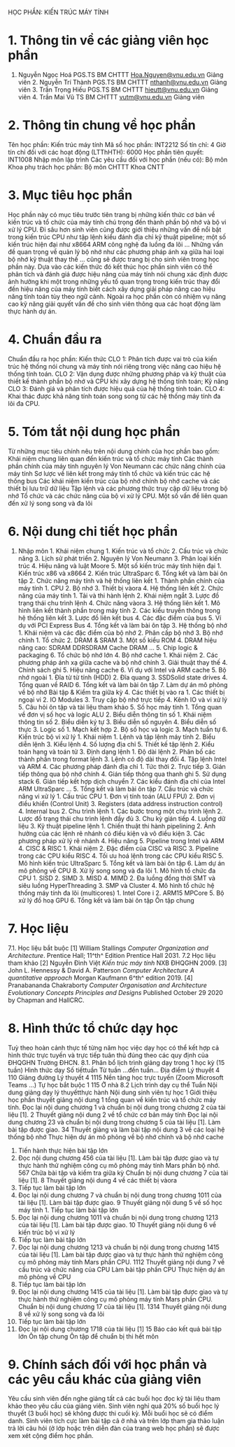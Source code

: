 HỌC PHẦN: KIẾN TRÚC MÁY TÍNH 
# 1. Thông tin về các giảng viên học phần
1. Nguyễn Ngọc Hoá PGS.TS BM CHTTT Hoa.Nguyen@vnu.edu.vn Giảng viên 2. Nguyễn Trí Thành PGS.TS BM CHTTT nthanh@vnu.edu.vn Giảng viên 3. Trần Trọng Hiếu PGS.TS BM CHTTT hieutt@vnu.edu.vn Giảng viên 4. Trần Mai Vũ TS BM CHTTT vutm@vnu.edu.vn Giảng viên 
# 2. Thông tin chung về học phần 
Tên học phần: Kiến trúc máy tính Mã số học phần: INT2212 Số tín chỉ: 4 Giờ tín chỉ đối với các hoạt động (LTThHTH): 6000 Học phần tiên quyết: INT1008 Nhập môn lập trình Các yêu cầu đối với học phần (nếu có): Bộ môn Khoa phụ trách học phần: Bộ môn CHTTT Khoa CNTT 
# 3. Mục tiêu học phần
Học phần này có mục tiêu trước tiên trang bị những kiến thức cơ bản về kiến trúc và tổ chức của máy tính chú trọng đến thành phần bộ nhớ và bộ vi xử lý CPU. Đi sâu hơn sinh viên cũng được giới thiệu những vấn đề nổi bật trong kiến trúc CPU như tập lệnh kiểu đánh địa chỉ kỹ thuật pipeline; một số kiến trúc hiện đại như x8664 ARM công nghệ đa luồng đa lõi \... Những vấn đề quan trọng về quản lý bộ nhớ như các phương pháp ánh xạ giữa hai loại bộ nhớ kỹ thuật thay thế \... cũng sẽ được trang bị cho sinh viên trong học phần này. Dựa vào các kiến thức đó kết thúc học phần sinh viên có thể phân tích và đánh giá được hiệu năng của máy tính nói chung xác định được ảnh hưởng khi một trong những yếu tố quan trọng trong kiến trúc thay đổi đến hiệu năng của máy tính biết cách xây dựng giải pháp nâng cao hiệu năng tính toán tùy theo ngữ cảnh. Ngoài ra học phần còn có nhiệm vụ nâng cao kỹ năng giải quyết vấn đề cho sinh viên thông qua các hoạt động làm thực hành dự án.
# 4. Chuẩn đầu ra 
Chuẩn đầu ra học phần: Kiến thức CLO 1: Phân tích được vai trò của kiến trúc hệ thống nói chung và máy tính nói riêng trong việc nâng cao hiệu hệ thống tính toán. CLO 2: Vận dụng được những phương pháp và kỹ thuật của thiết kế thành phần bộ nhớ và CPU khi xây dựng hệ thống tính toán; Kỹ năng CLO 3: Đánh giá và phân tích được hiệu quả của hệ thống tính toán. CLO 4: Khai thác được khả năng tính toán song song từ các hệ thống máy tính đa lõi đa CPU. 
# 5. Tóm tắt nội dung học phần 
Từ những mục tiêu chính nêu trên nội dung chính của học phần bao gồm: Khái niệm chung liên quan đến kiến trúc và tổ chức máy tính Các thành phần chính của máy tính nguyên lý Von Neumann các chức năng chính của máy tính Sơ lược về liên kết trong máy tính tổ chức và kiến trúc các hệ thống bus Các khái niệm kiến trúc của bộ nhớ chính bộ nhớ cache và các thiết bị lưu trữ dữ liệu Tập lệnh và các phương thức truy cập dữ liệu trong bộ nhớ Tổ chức và các chức năng của bộ vi xử lý CPU. Một số vấn đề liên quan đến xử lý song song và đa lõi 
# 6. Nội dung chi tiết học phần 
1. Nhập môn 1. Khái niệm chung 1. Kiến trúc và tổ chức 2. Cấu trúc và chức năng 3. Lịch sử phát triển 2. Nguyên lý Von Neumann 3. Phân loại kiến trúc 4. Hiệu năng và luật Moore 5. Một số kiến trúc máy tính hiện đại 1. Kiến trúc x86 và x8664 2. Kiến trúc UltraSparc 6. Tổng kết và làm bài ôn tập 2. Chức năng máy tính và hệ thống liên kết 1. Thành phần chính của máy tính 1. CPU 2. Bộ nhớ 3. Thiết bị vàora 4. Hệ thống liên kết 2. Chức năng của máy tính 1. Tải và thi hành lệnh 2. Khái niệm ngắt 3. Lược đồ trạng thái chu trình lệnh 4. Chức năng vàora 3. Hệ thống liên kết 1. Mô hình liên kết thành phần trong máy tính 2. Các kiểu truyền thông trong hệ thống liên kết 3. Lược đồ liên kết bus 4. Các đặc điểm của bus 5. Ví dụ với PCI Express Bus 4. Tổng kết và làm bài ôn tập 3. Hệ thống bộ nhớ 1. Khái niệm và các đặc điểm của bộ nhớ 2. Phân cấp bộ nhớ 3. Bộ nhớ chính 1. Tổ chức 2. DRAM & SRAM 3. Một số kiểu ROM 4. DRAM hiệu năng cao: SDRAM DDRSDRAM Cache DRAM ... 5. Chip logic & packaging 6. Tổ chức bộ nhớ lớn 4. Bộ nhớ cache 1. Khái niệm 2. Các phương pháp ánh xạ giữa cache và bộ nhớ chính 3. Giải thuật thay thế 4. Chính sách ghi 5. Hiệu năng cache 6. Ví dụ với Intel và ARM cache 5. Bộ nhớ ngoài 1. Đĩa từ từ tính (HDD) 2. Đĩa quang 3. SSDSolid state drives 4. Tổng quan về RAID 6. Tổng kết và làm bài ôn tập 7. Làm dự án mô phỏng về bộ nhớ Bài tập & Kiểm tra giữa kỳ 4. Các thiết bị vào ra 1. Các thiết bị ngoại vi 2. IO Modules 3. Truy cập bộ nhớ trực tiếp 4. Kênh IO và vi xử lý 5. Câu hỏi ôn tập và tài liệu tham khảo 5. Số học máy tính 1. Tổng quan về đơn vị số học và logic ALU 2. Biểu diễn thông tin số 1. Khái niệm thông tin số 2. Biểu diễn ký tự 3. Biểu diễn số nguyên 4. Biểu diễn số thực 3. Logic số 1. Mạch kết hợp 2. Bộ số học và logic 3. Mạch tuần tự 6. Kiến trúc bộ vi xử lý 1. Khái niệm 1. Lệnh và tập lệnh máy tính 2. Biểu diễn lệnh 3. Kiểu lệnh 4. Số lượng địa chỉ 5. Thiết kế tập lệnh 2. Kiểu toán hạng và toán tử 3. Định dạng lệnh 1. Độ dài lệnh 2. Phân bố các thành phần trong format lệnh 3. Lệnh có độ dài thay đổi 4. Tập lệnh Intel và ARM 4. Các phương pháp đánh địa chỉ 1. Tức thời 2. Trực tiếp 3. Gián tiếp thông qua bộ nhớ chính 4. Gián tiếp thông qua thanh ghi 5. Sử dụng stack 6. Gián tiếp kết hợp dịch chuyển 7. Các kiểu đánh địa chỉ của Intel ARM UltraSparc ... 5. Tổng kết và làm bài ôn tập 7. Cấu trúc và chức năng vi xử lý 1. Cấu trúc CPU 1. Đơn vị tính toán (ALU FPU) 2. Đơn vị điều khiển (Control Unit) 3. Registers (data address instruction control) 4. Internal bus 2. Chu trình lệnh 1. Các bước trong một chu trình lệnh 2. Lược đồ trạng thái chu trình lệnh đầy đủ 3. Chu kỳ gián tiếp 4. Luồng dữ liệu 3. Kỹ thuật pipeline lệnh 1. Chiến thuật thi hành pipelining 2. Ảnh hưởng của các lệnh rẽ nhánh có điều kiện và vô điều kiện 3. Các phương pháp xử lý rẽ nhánh 4. Hiệu năng 5. Pipeline trong Intel và ARM 4. CISC & RISC 1. Khái niệm 2. Đặc điểm của CISC và RISC 3. Pipeline trong các CPU kiểu RISC 4. Tối ưu hoá lệnh trong các CPU kiểu RISC 5. Mô hình kiến trúc UltraSparc 5. Tổng kết và làm bài ôn tập 6. Làm dự án mô phỏng về CPU 8. Xử lý song song và đa lõi 1. Mô hình tổ chức đa CPU 1. SISD 2. SIMD 3. MISD 4. MIMD 2. Đa luồng đồng thời SMT và siêu luồng HyperThreading 3. SMP và Cluster 4. Mô hình tổ chức hệ thống máy tính đa lõi (multicores) 1. Intel Core i 2. ARM15 MPCore 5. Bộ xử lý đồ hoạ GPU 6. Tổng kết và làm bài ôn tập Ôn tập chung 
# 7. Học liệu
7.1. Học liệu bắt buộc \[1\] William Stallings *Computer Organization and Architecture*. Prentice Hall; 11^th^ Edition Prentice Hall 2031. 7.2 Học liệu tham khảo \[2\] Nguyễn Đình Việt *Kiến trúc máy tính* NXB ĐHQGHN 2009. \[3\] John L. Hennessy & David A. Patterson *Computer Architecture A quantitative approach* Morgan Kaufmann 6^th^ edition 2019. \[4\] Pranabananda Chakraborty *Computer Organisation and Architecture Evolutionary Concepts Principles and Designs* Published October 29 2020 by Chapman and HallCRC. 
# 8. Hình thức tổ chức dạy học 
Tuỳ theo hoàn cảnh thực tế từng năm học việc dạy học có thể kết hợp cả hình thức trực tuyến và trực tiếp tuân thủ đúng theo các quy định của ĐHQGHN Trường ĐHCN. 8.1. Phân bổ lịch trình giảng dạy trong 1 học kỳ (15 tuần) Hình thức dạy Số tiếttuần Từ tuần ...đến tuần... Địa điểm Lý thuyết 4 110 Giảng đường Lý thuyết 4 1115 Nền tảng học trực tuyến (Zoom Microsoft Teams ...) Tự học bắt buộc 1 115 Ở nhà 8.2 Lịch trình dạy cụ thể
Tuần
Nội dung giảng dạy lý thuyếtthực hành
Nội dung sinh viên tự học
1
Giới thiệu học phần thuyết giảng nội dung 1 tổng quan về kiến trúc và tổ chức máy tính.
Đọc lại nội dung chương 1 và chuẩn bị nội dung trong chương 2 của tài liệu [1].
2
Thuyết giảng nội dung 2 về tổ chức cơ bản máy tính
Đọc lại nội dung chương 23 và chuẩn bị nội dung trong chương 5 của tài liệu [1]. Làm bài tập được giao.
34
Thuyết giảng và làm bài tập nội dung 3 về các loại hệ thống bộ nhớ
Thực hiện dự án mô phỏng về bộ nhớ chính và bộ nhớ cache
1. Tiến hành thực hiện bài tập lớn
2. Đọc nội dung chương 456 của tài liệu [1]. Làm bài tập được giao và tự thực hành thử nghiệm công cụ mô phỏng máy tính Mars phần bộ nhớ.
567
Chữa bài tập và kiểm tra giữa kỳ
Chuẩn bị nội dung chương 7 của tài liệu [1].
8
Thuyết giảng nội dung 4 về các thiết bị vàora
1. Tiếp tục làm bài tập lớn
2. Đọc lại nội dung chương 7 và chuẩn bị nội dung trong chương 1011 của tài liệu [1]. Làm bài tập được giao.
9
Thuyết giảng nội dung 5 về số học máy tính 1. Tiếp tục làm bài tập lớn
2. Đọc lại nội dung chương 1011 và chuẩn bị nội dung trong chương 1213 của tài liệu [1]. Làm bài tập được giao.
10
Thuyết giảng nội dung 6 về kiến trúc bộ vi xử lý
1. Tiếp tục làm bài tập lớn
2. Đọc lại nội dung chương 1213 và chuẩn bị nội dung trong chương 1415 của tài liệu [1]. Làm bài tập được giao và tự thực hành thử nghiệm công cụ mô phỏng máy tính Mars phần CPU.
1112
Thuyết giảng nội dung 7 về cấu trúc và chức năng của CPU
Làm bài tập phần CPU Thực hiện dự án mô phỏng về CPU
1. Tiếp tục làm bài tập lớn
2. Đọc lại nội dung chương 1415 của tài liệu [1]. Làm bài tập được giao và tự thực hành thử nghiệm công cụ mô phỏng máy tính Mars phần CPU.
Chuẩn bị nội dung chương 17 của tài liệu [1].
1314
Thuyết giảng nội dung 8 về xử lý song song và đa lõi
1. Tiếp tục làm bài tập lớn
2. Đọc lại nội dung chương 1718 của tài liệu [1]
15
Báo cáo kết quả bài tập lớn
Ôn tập chung
Ôn tập để chuẩn bị thi hết môn
# 9. Chính sách đối với học phần và các yêu cầu khác của giảng viên 
Yêu cầu sinh viên đến nghe giảng tất cả các buổi học đọc kỹ tài liệu tham khảo theo yêu cầu của giảng viên. Sinh viên nghỉ quá 20% số buổi học lý thuyết (3 buổi học) sẽ không được thi cuối kỳ. Mỗi buổi học sẽ có điểm danh. Sinh viên tích cực làm bài tập cả ở nhà và trên lớp tham gia thảo luận trả lời câu hỏi (ở lớp hoặc trên diễn đàn của trang web học phần) sẽ được xem xét cộng điểm học phần.
